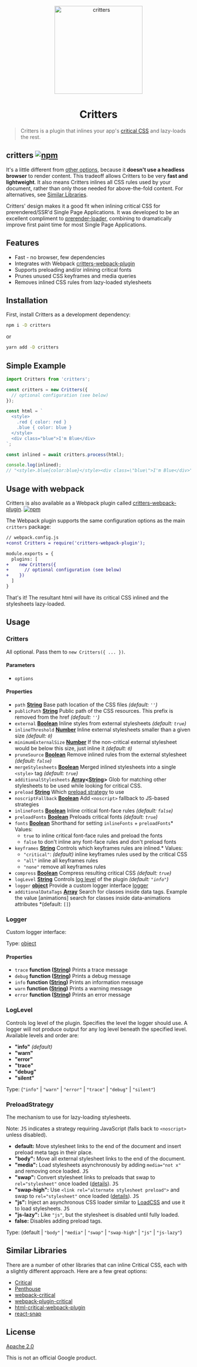 <p align="center">
  <img src="https://i.imgur.com/J0jv1Sz.png" width="240" height="240" alt="critters">
  <h1 align="center">Critters</h1>
</p>

> Critters is a plugin that inlines your app's [critical CSS] and lazy-loads the rest.

## critters [![npm](https://img.shields.io/npm/v/critters.svg)](https://www.npmjs.org/package/critters)

It's a little different from [other options](#similar-libraries), because it **doesn't use a headless browser** to render content. This tradeoff allows Critters to be very **fast and lightweight**. It also means Critters inlines all CSS rules used by your document, rather than only those needed for above-the-fold content. For alternatives, see [Similar Libraries](#similar-libraries).

Critters' design makes it a good fit when inlining critical CSS for prerendered/SSR'd Single Page Applications. It was developed to be an excellent compliment to [prerender-loader](https://github.com/GoogleChromeLabs/prerender-loader), combining to dramatically improve first paint time for most Single Page Applications.

## Features

*   Fast - no browser, few dependencies
*   Integrates with Webpack [critters-webpack-plugin]
*   Supports preloading and/or inlining critical fonts
*   Prunes unused CSS keyframes and media queries
*   Removes inlined CSS rules from lazy-loaded stylesheets

## Installation

First, install Critters as a development dependency:

```sh
npm i -D critters
```

or

```sh
yarn add -D critters
```

## Simple Example

```js
import Critters from 'critters';

const critters = new Critters({
  // optional configuration (see below)
});

const html = `
  <style>
    .red { color: red }
    .blue { color: blue }
  </style>
  <div class="blue">I'm Blue</div>
`;

const inlined = await critters.process(html);

console.log(inlined);
// "<style>.blue{color:blue}</style><div class=\"blue\">I'm Blue</div>"
```

## Usage with webpack

Critters is also available as a Webpack plugin called [critters-webpack-plugin](https://www.npmjs.org/package/critters-webpack-plugin). [![npm](https://img.shields.io/npm/v/critters-webpack-plugin.svg)](https://www.npmjs.org/package/critters-webpack-plugin)

The Webpack plugin supports the same configuration options as the main `critters` package:

```diff
// webpack.config.js
+const Critters = require('critters-webpack-plugin');

module.exports = {
  plugins: [
+    new Critters({
+      // optional configuration (see below)
+    })
  ]
}
```

That's it! The resultant html will have its critical CSS inlined and the stylesheets lazy-loaded.

## Usage

<!-- Generated by documentation.js. Update this documentation by updating the source code. -->

### Critters

All optional. Pass them to `new Critters({ ... })`.

#### Parameters

*   `options`  

#### Properties

*   `path` **[String](https://developer.mozilla.org/docs/Web/JavaScript/Reference/Global_Objects/String)** Base path location of the CSS files *(default: `''`)*
*   `publicPath` **[String](https://developer.mozilla.org/docs/Web/JavaScript/Reference/Global_Objects/String)** Public path of the CSS resources. This prefix is removed from the href *(default: `''`)*
*   `external` **[Boolean](https://developer.mozilla.org/docs/Web/JavaScript/Reference/Global_Objects/Boolean)** Inline styles from external stylesheets *(default: `true`)*
*   `inlineThreshold` **[Number](https://developer.mozilla.org/docs/Web/JavaScript/Reference/Global_Objects/Number)** Inline external stylesheets smaller than a given size *(default: `0`)*
*   `minimumExternalSize` **[Number](https://developer.mozilla.org/docs/Web/JavaScript/Reference/Global_Objects/Number)** If the non-critical external stylesheet would be below this size, just inline it *(default: `0`)*
*   `pruneSource` **[Boolean](https://developer.mozilla.org/docs/Web/JavaScript/Reference/Global_Objects/Boolean)** Remove inlined rules from the external stylesheet *(default: `false`)*
*   `mergeStylesheets` **[Boolean](https://developer.mozilla.org/docs/Web/JavaScript/Reference/Global_Objects/Boolean)** Merged inlined stylesheets into a single `<style>` tag *(default: `true`)*
*   `additionalStylesheets` **[Array](https://developer.mozilla.org/docs/Web/JavaScript/Reference/Global_Objects/Array)<[String](https://developer.mozilla.org/docs/Web/JavaScript/Reference/Global_Objects/String)>** Glob for matching other stylesheets to be used while looking for critical CSS.
*   `preload` **[String](https://developer.mozilla.org/docs/Web/JavaScript/Reference/Global_Objects/String)** Which [preload strategy](#preloadstrategy) to use
*   `noscriptFallback` **[Boolean](https://developer.mozilla.org/docs/Web/JavaScript/Reference/Global_Objects/Boolean)** Add `<noscript>` fallback to JS-based strategies
*   `inlineFonts` **[Boolean](https://developer.mozilla.org/docs/Web/JavaScript/Reference/Global_Objects/Boolean)** Inline critical font-face rules *(default: `false`)*
*   `preloadFonts` **[Boolean](https://developer.mozilla.org/docs/Web/JavaScript/Reference/Global_Objects/Boolean)** Preloads critical fonts *(default: `true`)*
*   `fonts` **[Boolean](https://developer.mozilla.org/docs/Web/JavaScript/Reference/Global_Objects/Boolean)** Shorthand for setting `inlineFonts` + `preloadFonts`*   Values:
    *   `true` to inline critical font-face rules and preload the fonts
    *   `false` to don't inline any font-face rules and don't preload fonts
*   `keyframes` **[String](https://developer.mozilla.org/docs/Web/JavaScript/Reference/Global_Objects/String)** Controls which keyframes rules are inlined.*   Values:
    *   `"critical"`: *(default)* inline keyframes rules used by the critical CSS
    *   `"all"` inline all keyframes rules
    *   `"none"` remove all keyframes rules
*   `compress` **[Boolean](https://developer.mozilla.org/docs/Web/JavaScript/Reference/Global_Objects/Boolean)** Compress resulting critical CSS *(default: `true`)*
*   `logLevel` **[String](https://developer.mozilla.org/docs/Web/JavaScript/Reference/Global_Objects/String)** Controls [log level](#loglevel) of the plugin *(default: `"info"`)*
*   `logger` **[object](https://developer.mozilla.org/docs/Web/JavaScript/Reference/Global_Objects/Object)** Provide a custom logger interface [logger](#logger)
*   `additionalDataTags` **[Array](https://developer.mozilla.org/en-US/docs/Web/JavaScript/Reference/Global_Objects/Array)** Search for classes inside data tags. Example the value [animations] search for classes inside data-animations attributes *(default: `[]`)

### Logger

Custom logger interface:

Type: [object](https://developer.mozilla.org/docs/Web/JavaScript/Reference/Global_Objects/Object)

#### Properties

*   `trace` **function ([String](https://developer.mozilla.org/docs/Web/JavaScript/Reference/Global_Objects/String))** Prints a trace message
*   `debug` **function ([String](https://developer.mozilla.org/docs/Web/JavaScript/Reference/Global_Objects/String))** Prints a debug message
*   `info` **function ([String](https://developer.mozilla.org/docs/Web/JavaScript/Reference/Global_Objects/String))** Prints an information message
*   `warn` **function ([String](https://developer.mozilla.org/docs/Web/JavaScript/Reference/Global_Objects/String))** Prints a warning message
*   `error` **function ([String](https://developer.mozilla.org/docs/Web/JavaScript/Reference/Global_Objects/String))** Prints an error message

### LogLevel

Controls log level of the plugin. Specifies the level the logger should use. A logger will
not produce output for any log level beneath the specified level. Available levels and order
are:

*   **"info"** *(default)*
*   **"warn"**
*   **"error"**
*   **"trace"**
*   **"debug"**
*   **"silent"**

Type: (`"info"` | `"warn"` | `"error"` | `"trace"` | `"debug"` | `"silent"`)

### PreloadStrategy

The mechanism to use for lazy-loading stylesheets.

Note: <kbd>JS</kbd> indicates a strategy requiring JavaScript (falls back to `<noscript>` unless disabled).

*   **default:** Move stylesheet links to the end of the document and insert preload meta tags in their place.
*   **"body":** Move all external stylesheet links to the end of the document.
*   **"media":** Load stylesheets asynchronously by adding `media="not x"` and removing once loaded. <kbd>JS</kbd>
*   **"swap":** Convert stylesheet links to preloads that swap to `rel="stylesheet"` once loaded ([details](https://www.filamentgroup.com/lab/load-css-simpler/#the-code)). <kbd>JS</kbd>
*   **"swap-high":** Use `<link rel="alternate stylesheet preload">` and swap to `rel="stylesheet"` once loaded ([details](http://filamentgroup.github.io/loadCSS/test/new-high.html)). <kbd>JS</kbd>
*   **"js":** Inject an asynchronous CSS loader similar to [LoadCSS](https://github.com/filamentgroup/loadCSS) and use it to load stylesheets. <kbd>JS</kbd>
*   **"js-lazy":** Like `"js"`, but the stylesheet is disabled until fully loaded.
*   **false:** Disables adding preload tags.

Type: (default | `"body"` | `"media"` | `"swap"` | `"swap-high"` | `"js"` | `"js-lazy"`)

## Similar Libraries

There are a number of other libraries that can inline Critical CSS, each with a slightly different approach. Here are a few great options:

*   [Critical](https://github.com/addyosmani/critical)
*   [Penthouse](https://github.com/pocketjoso/penthouse)
*   [webpack-critical](https://github.com/lukeed/webpack-critical)
*   [webpack-plugin-critical](https://github.com/nrwl/webpack-plugin-critical)
*   [html-critical-webpack-plugin](https://github.com/anthonygore/html-critical-webpack-plugin)
*   [react-snap](https://github.com/stereobooster/react-snap)

## License

[Apache 2.0](LICENSE)

This is not an official Google product.

[critters-webpack-plugin]: https://github.com/GoogleChromeLabs/critters/tree/main/packages/critters-webpack-plugin

[critical css]: https://www.smashingmagazine.com/2015/08/understanding-critical-css/

[html-webpack-plugin]: https://github.com/jantimon/html-webpack-plugin
